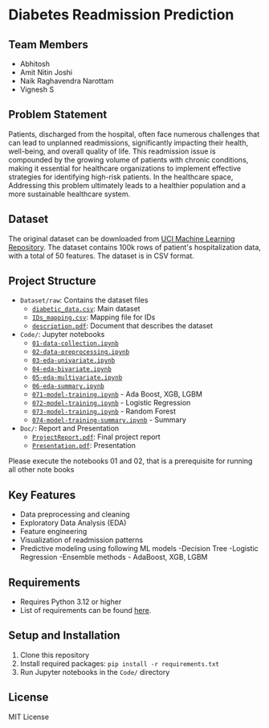 # Diabetes Readmission Prediction

## Team Members
- Abhitosh
- Amit Nitin Joshi
- Naik Raghavendra Narottam
- Vignesh S
## Problem Statement
Patients,  discharged from the hospital, often face numerous challenges that can lead to unplanned readmissions, significantly impacting their health, well-being, and overall quality of life. This readmission issue is compounded by the growing volume of patients with chronic conditions, making it essential for healthcare organizations to implement effective strategies for identifying high-risk patients.​
In the healthcare space, Addressing this problem ultimately leads to a healthier population and a more sustainable healthcare system.
## Dataset
The original dataset can be downloaded from [UCI Machine Learning Repository](https://archive.ics.uci.edu/dataset/296/diabetes+130-us+hospitals+for+years+1999-2008).
The dataset contains 100k rows of patient's hospitalization data, with a total of 50 features. The dataset is in CSV format.
## Project Structure
- `Dataset/raw`: Contains the dataset files
    - [`diabetic_data.csv`](./Dataset/raw/diabetic_data.csv): Main dataset
    - [`IDs_mapping.csv`](./Dataset/raw/IDS_mapping.csv): Mapping file for IDs
    - [`description.pdf`](./Dataset/raw/description.pdf): Document that describes the dataset
- `Code/`: Jupyter notebooks
    - [`01-data-collection.ipynb`](./Code/01-data-collection.ipynb)
    - [`02-data-preprocessing.ipynb`](./Code/02-data-preprocessing.ipynb)
    - [`03-eda-univariate.ipynb`](./Code/03-eda-univariate.ipynb)
    - [`04-eda-bivariate.ipynb`](./Code/04-eda-bivariate.ipynb)
    - [`05-eda-multivariate.ipynb`](./Code/05-eda-multivariate.ipynb)
    - [`06-eda-summary.ipynb`](./Code/06-eda-summary.ipynb)
    - [`071-model-training.ipynb`](./Code/071-model-training.ipynb) - Ada Boost, XGB, LGBM
    - [`072-model-training.ipynb`](./Code/072-model-training.ipynb) - Logistic Regression
    - [`073-model-training.ipynb`](./Code/073-model-training.ipynb) - Random Forest
    - [`074-model-training-summary.ipynb`](./Code/074-model-training.ipynb) - Summary
- `Doc/`: Report and Presentation
    - [`ProjectReport.pdf`](./Doc/ProjectReport.pdf): Final project report
    - [`Presentation.pdf`](./Doc/Presentation.pdf): Presentation

Please execute the notebooks 01 and 02, that is a prerequisite for running all other note books

## Key Features
- Data preprocessing and cleaning
- Exploratory Data Analysis (EDA)
- Feature engineering
- Visualization of readmission patterns
- Predictive modeling using following ML models
    -Decision Tree
    -Logistic Regression
    -Ensemble methods - AdaBoost, XGB, LGBM

## Requirements
- Requires Python 3.12 or higher
- List of requirements can be found [here](requirements.txt).

## Setup and Installation
1. Clone this repository 
2. Install required packages: `pip install -r requirements.txt`
3. Run Jupyter notebooks in the `Code/` directory

## License
MIT License
